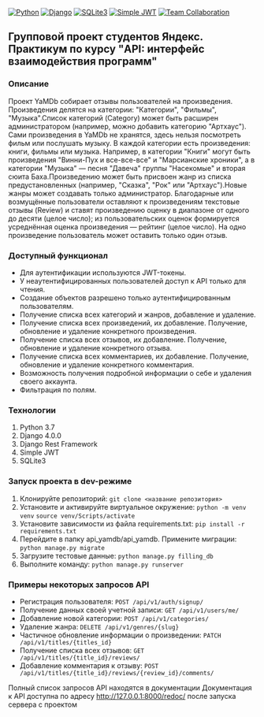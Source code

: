 [![Python](https://img.shields.io/badge/Python-blue)](https://www.python.org/)
[![Django](https://img.shields.io/badge/Django-green)](https://www.djangoproject.com/)
[![SQLite3](https://img.shields.io/badge/SQLite3-lightgrey)](https://www.sqlite.org/)
[![Simple JWT](https://img.shields.io/badge/Simple%20JWT-green)](https://django-rest-framework-simplejwt.readthedocs.io/en/latest/)
[![Team Collaboration](https://img.shields.io/badge/Team%20Collaboration-orange)](https://en.wikipedia.org/wiki/Team_collaboration)

## Групповой проект студентов Яндекс. Практикум по курсу "API: интерфейс взаимодействия программ"
### Описание
Проект YaMDb собирает отзывы пользователей на произведения. Произведения делятся на категории: "Категории", "Фильмы", "Музыка".Список категорий (Category) может быть расширен администратором (например, можно добавить категорию "Артхаус").
Сами произведения в YaMDb не хранятся, здесь нельзя посмотреть фильм или послушать музыку.
В каждой категории есть произведения: книги, фильмы или музыка. Например, в категории "Книги" могут быть произведения "Винни-Пух и все-все-все" и "Марсианские хроники", а в категории "Музыка" — песня "Давеча" группы "Насекомые" и вторая сюита Баха.Произведению может быть присвоен жанр из списка предустановленных (например, "Сказка", "Рок" или "Артхаус").Новые жанры может создавать только администратор. Благодарные или возмущённые пользователи оставляют к произведениям текстовые отзывы (Review) и ставят произведению оценку в диапазоне от одного до десяти (целое число); из пользовательских оценок формируется усреднённая оценка произведения — рейтинг (целое число). На одно произведение пользователь может оставить только один отзыв.

### Доступный функционал
+ Для аутентификации используются JWT-токены.
+ У неаутентифицированных пользователей доступ к API только для чтения.
+ Создание объектов разрешено только аутентифицированным пользователям.
+ Получение списка всех категорий и жанров, добавление и удаление.
+ Получение списка всех произведений, их добавление. Получение, обновление и удаление конкретного произведения.
+ Получение списка всех отзывов, их добавление. Получение, обновление и удаление конкретного отзыва.
+ Получение списка всех комментариев, их добавление. Получение, обновление и удаление конкретного комментария.
+ Возможность получения подробной информации о себе и удаления своего аккаунта.
+ Фильтрация по полям.

### Технологии
1. Python 3.7
2. Django 4.0.0
3. Django Rest Framework
4. Simple JWT
5. SQLite3

### Запуск проекта в dev-режиме
1. Клонируйте репозиторий:
`git clone <название репозитория>`
2. Установите и активируйте виртуальное окружение:
`python -m venv venv`
`source venv/Scripts/activate`
3. Установите зависимости из файла requirements.txt:
`pip install -r requirements.txt`
4. Перейдите в папку api_yamdb/api_yamdb. Примените миграции:
`python manage.py migrate`
5. Загрузите тестовые данные:
`python manage.py filling_db`
6. Выполните команду:
`python manage.py runserver`

### Примеры некоторых запросов API
+ Регистрация пользователя:
`POST /api/v1/auth/signup/`
+ Получение данных своей учетной записи:
`GET /api/v1/users/me/`
+ Добавление новой категории:
`POST /api/v1/categories/`
+ Удаление жанра:
`DELETE /api/v1/genres/{slug}`
+ Частичное обновление информации о произведении:
`PATCH /api/v1/titles/{titles_id}`
+ Получение списка всех отзывов:
`GET /api/v1/titles/{title_id}/reviews/`
+ Добавление комментария к отзыву:
`POST /api/v1/titles/{title_id}/reviews/{review_id}/comments/`

Полный список запросов API находятся в документации
Документация к API доступна по адресу http://127.0.0.1:8000/redoc/ после запуска сервера с проектом
